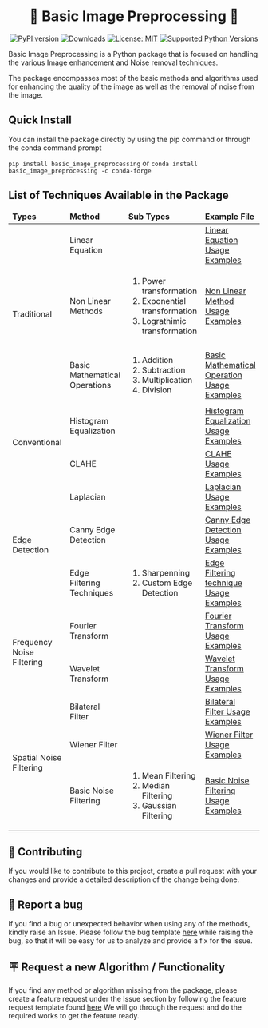 <div align="center">
  <h1>📸 Basic Image Preprocessing 📸</h1>
  
  [![PyPI version](https://badge.fury.io/py/basic-image-preprocessing.svg)](https://pypi.org/project/basic-image-preprocessing/)
  [![Downloads](https://static.pepy.tech/badge/basic-image-preprocessing)](https://pepy.tech/project/basic-image-preprocessing)
  [![License: MIT](https://img.shields.io/badge/License-MIT-yellow.svg)](https://github.com/thivagar-manickam/basic-image-preprocessing/blob/main/LICENSE)
  [![Supported Python Versions](https://img.shields.io/pypi/pyversions/basic-image-preprocessing.svg)](https://pypi.org/project/basic-image-preprocessing/)
</div>


Basic Image Preprocessing is a Python package that is focused on handling the various Image enhancement
and Noise removal techniques.

The package encompasses most of the basic methods and algorithms used for enhancing the quality 
of the image as well as the removal of noise from the image.


## Quick Install

You can install the package directly by using the pip command or through the conda command prompt

`pip install basic_image_preprocessing`
or
`conda install basic_image_preprocessing -c conda-forge`


## List of Techniques Available in the Package

<table>
  <thead>
    <tr>
      <td><b>Types</b></td>
      <td><b>Method</b></td>
      <td><b>Sub Types</b></td>
      <td><b>Example File</b></td>
    </tr>
  </thead>
  <tbody>
    <tr>
      <td rowspan=3>Traditional</td>
      <td>Linear Equation</td>
      <td></td>
      <td><a href="basic_image_preprocessing/examples/Basic Image Processing - Traditional Methods.ipynb">Linear Equation Usage Examples</a></td>
    </tr>
    <tr>
      <td>Non Linear Methods</td>
      <td>
        <ol>
          <li>Power transformation</li>
          <li>Exponential transformation</li>
          <li>Lograthimic transformation</li>
        </ol>
      </td>
      <td><a href="basic_image_preprocessing/examples/Basic Image Processing - Traditional Methods.ipynb">Non Linear Method Usage Examples</a></td>
    </tr>
    <tr>
      <td>Basic Mathematical Operations</td>
      <td>
        <ol>
          <li>Addition</li>
          <li>Subtraction</li>
          <li>Multiplication</li>
          <li>Division</li>
        </ol>
      </td>
      <td><a href="basic_image_preprocessing/examples/Basic Image Processing - Traditional Methods.ipynb">Basic Mathematical Operation Usage Examples</a></td>
    </tr>
    <tr>
      <td rowspan=2>Conventional</td>
      <td>Histogram Equalization</td>
      <td></td>
      <td><a href="basic_image_preprocessing/examples/Basic Image Processing - Conventional Methods.ipynb">Histogram Equalization Usage Examples</a></td>
    </tr>
    <tr>
      <td>CLAHE</td>
      <td></td>
      <td><a href="basic_image_preprocessing/examples/Basic Image Processing - Conventional Methods.ipynb">CLAHE Usage Examples</a></td>
    </tr>
    <tr>
      <td rowspan=3>Edge Detection</td>
      <td>Laplacian</td>
      <td></td>
      <td><a href="basic_image_preprocessing/examples/Basic Image Processing - Edge Detection.ipynb">Laplacian Usage Examples</a></td>
    </tr>
    <tr>
      <td>Canny Edge Detection</td>
      <td></td>
      <td><a href="basic_image_preprocessing/examples/Basic Image Processing - Edge Detection.ipynb">Canny Edge Detection Usage Examples</a></td>
    </tr>
    <tr>
      <td>Edge Filtering Techniques</td>
      <td>
        <ol>
          <li>Sharpenning</li>
          <li>Custom Edge Detection</li>
        </ol>
      </td>
      <td><a href="basic_image_preprocessing/examples/Basic Image Processing - Edge Detection.ipynb">Edge Filtering technique Usage Examples</a></td>
    </tr>
    <tr>
      <td rowspan=2>Frequency Noise Filtering</td>
      <td>Fourier Transform</td>
      <td></td>
      <td><a href="basic_image_preprocessing/examples/Basic Image Processing - Frequency Noise Filtering.ipynb">Fourier Transform Usage Examples</a></td>
    </tr>
    <tr>
      <td>Wavelet Transform</td>
      <td></td>
      <td><a href="basic_image_preprocessing/examples/Basic Image Processing - Frequency Noise Filtering.ipynb">Wavelet Transform Usage Examples</a></td>
    </tr>
    <tr>
      <td rowspan=3>Spatial Noise Filtering</td>
      <td>Bilateral Filter</td>
      <td></td>
      <td><a href="basic_image_preprocessing/examples/Basic Image Processing - Spatial Noise Filtering.ipynb">Bilateral Filter Usage Examples</a></td>
    </tr>
    <tr>
      <td>Wiener Filter</td>
      <td></td>
      <td><a href="basic_image_preprocessing/examples/Basic Image Processing - Spatial Noise Filtering.ipynb">Wiener Filter Usage Examples</a></td>
    </tr>
    <tr>
      <td>Basic Noise Filtering</td>
      <td>
        <ol>
          <li>Mean Filtering</li>
          <li>Median Filtering</li>
          <li>Gaussian Filtering</li>
        </ol>
      </td>
      <td><a href="basic_image_preprocessing/examples/Basic Image Processing - Spatial Noise Filtering.ipynb">Basic Noise Filtering Usage Examples</a></td>
    </tr>
  </tbody>
</table>


## 💁 Contributing
If you would like to contribute to this project, create a pull request with your changes and provide
a detailed description of the change being done.


## :lady_beetle: Report a bug
If you find a bug or unexpected behavior when using any of the methods, kindly raise an Issue.
Please follow the bug template [here](.github/ISSUE_TEMPLATE/bug_report.md) while raising the bug, so that it will be
easy for us to analyze and provide a fix for the issue.


## :placard: Request a new Algorithm / Functionality
If you find any method or algorithm missing from the package, please create a feature request under
the Issue section by following the feature request template found [here](.github/ISSUE_TEMPLATE/feature_request.md) We will
go through the request and do the required works to get the feature ready.
